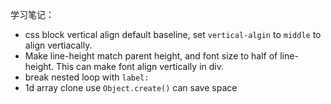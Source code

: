 学习笔记：

- css block vertical align default baseline, set `vertical-algin` to `middle` to align vertiacally.
- Make line-height match parent height, and font size to half of line-height. This can make font align vertically in div.
- break nested loop with `label:`
- 1d array clone use `Object.create()` can save space
